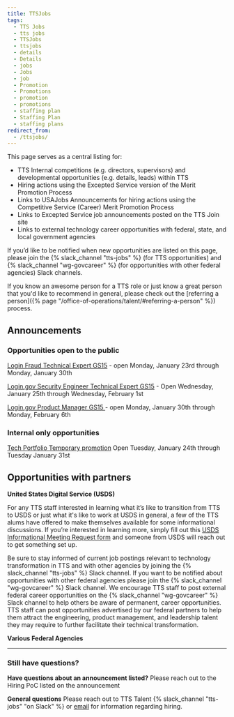 ```yaml
---
title: TTSJobs
tags:
  - TTS Jobs
  - tts jobs
  - TTSJobs
  - ttsjobs
  - details
  - Details
  - jobs
  - Jobs
  - job
  - Promotion
  - Promotions
  - promotion
  - promotions
  - staffing plan
  - Staffing Plan
  - staffing plans
redirect_from:
  - /ttsjobs/
---
```


This page serves as a central listing for:

- TTS Internal competitions (e.g. directors, supervisors) and developmental
  opportunities (e.g. details, leads) within TTS
- Hiring actions using the Excepted Service version of the Merit Promotion
  Process
- Links to USAJobs Announcements for hiring actions using the Competitive
  Service (Career) Merit Promotion Process
- Links to Excepted Service job announcements posted on the TTS Join site
- Links to external technology career opportunities with federal, state, and
  local government agencies

If you’d like to be notified when new opportunities are listed on this page,
please join the {% slack_channel "tts-jobs" %} (for TTS opportunities) and
{% slack_channel "wg-govcareer" %} (for opportunities with other federal
agencies) Slack channels.

If you know an awesome person for a TTS role or just know a great person that
you'd like to recommend in general, please check out the \[referring a
person]({% page "/office-of-operations/talent/#referring-a-person" %}) process.

## Announcements

### Opportunities open to the public

[Login Fraud Technical Expert GS15](https://join.tts.gsa.gov/join/login-fraud-technical-expert15/) -
open Monday, January 23rd through Monday, January 30th

[Login.gov Security Engineer Technical Expert GS15](https://join.tts.gsa.gov/join/performance-profiles/login.gov-security-engineer-tech-expert/) -
Open Wednesday, January 25th through Wednesday, February 1st

[Login.gov Product Manager GS15 ](https://join.tts.gsa.gov/join/login-productmanagers15/)-
open Monday, January 30th through Monday, February 6th

### Internal only opportunities

[T﻿ech Portfolio Temporary promotion](https://docs.google.com/document/d/1yNgp5mSDYpznTarjDPlB0w0E2u8Cfr53s4PyDBzS-AM/edit?usp=sharing)
Open Tuesday, January 24th through Tuesday January 31st

## Opportunities with partners

**United States Digital Service (USDS)**

For any TTS staff interested in learning what it’s like to transition from TTS
to USDS or just what it's like to work at USDS in general, a few of the TTS
alums have offered to make themselves available for some informational
discussions. If you’re interested in learning more, simply fill out this
[USDS Informational Meeting Request form](https://docs.google.com/forms/d/e/1FAIpQLSfzbkhF6ahHv8-mu3BOpl6l7qg_kVyHuGUpDMcA-cPW60BfoQ/viewform?usp=sf_link)
and someone from USDS will reach out to get something set up.

Be sure to stay informed of current job postings relevant to technology
transformation in TTS and with other agencies by joining the
{% slack_channel "tts-jobs" %} Slack channel. If you want to be notified about
opportunities with other federal agencies please join the
{% slack_channel "wg-govcareer" %} Slack channel. We encourage TTS staff to post
external federal career opportunities on the {% slack_channel "wg-govcareer" %}
Slack channel to help others be aware of permanent, career opportunities. TTS
staff can post opportunities advertised by our federal partners to help them
attract the engineering, product management, and leadership talent they may
require to further facilitate their technical transformation.

**Various Federal Agencies**

---

### Still have questions?

**Have questions about an announcement listed?** Please reach out to the Hiring
PoC listed on the announcement

**General questions** Please reach out to TTS Talent
{% slack_channel "tts-jobs" "on Slack" %} or
[email](mailto:tts-talentteam@gsa.gov) for information regarding hiring.

